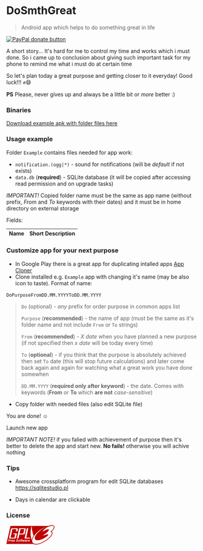 # DoSmthGreat
> Android app which helps to do something great in life

<p>
  <a href="https://www.paypal.me/mrcpp" title="Donate to this project using Paypal">
    <img src="https://img.shields.io/badge/paypal-donate-green.svg" alt="PayPal donate button" height="18"/>
  </a>
</p>

A short story... It's hard for me to control my time and works which i must done. So i came up to conclusion about giving such important task for my phone to remind me what i must do at certain time

So let's plan today a great purpose and getting closer to it everyday! Good luck!!! :fist::smile:

**PS** Please, never gives up and always be a little bit or *more* better :)

### Binaries

[Download example apk with folder files here](https://github.com/androidovshchik/DoSmthGreat/releases)

### Usage example

Folder `Example` contains files needed for app work:

* `notification.(ogg|*)` - sound for notifications (will be *default* if not exists)
* `data.db` (**required**) - SQLite database (it will be copied after accessing read permission and on upgrade tasks)

*IMPORTANT!* Copied folder name must be the same as app name (without prefix, *From* and *To* keywords with their dates) and it must be in home directory on external storage

Fields:

| Name | Short Description |
| :------------- |:-------------|

### Customize app for your next purpose


* In Google Play there is a great app for duplicating intalled apps [App Cloner](https://play.google.com/store/apps/details?id=com.applisto.appcloner)
* Clone installed e.g. `Example` app with changing it's name (may be also icon to taste). Format of name:

```
DoPurposeFromDD.MM.YYYYToDD.MM.YYYY
```

> `Do` (optional) - *any* prefix for order purpose in common apps list
>
> `Purpose` (**recommended**) - the name of app (must be the same as it's folder name and not include `From` or `To` strings)
>
> `From` (**recommended**) - *X date* when you have planned a new purpose (if not specified then *x date* will be today every time)
>
> `To` (**optional**) - if you think that the purpose is absolutely achieved then set `To` date (this will stop future calculations) and later come back again and again for watching what a great work you have done somewhen
>
> `DD.MM.YYYY` (**required only after keyword**) - the date. Comes with keywords (**From** or **To** which **are not** *case-sensitive*)

* Copy folder with needed files (also edit SQLite file)

You are done! :relaxed: 

Launch new app

*IMPORTANT NOTE!* if you falied with achievement of purpose then it's better to delete the app and start new. **No fails!** otherwise you will achive nothing

### Tips

- Awesome crossplatform program for edit SQLite databases https://sqlitestudio.pl

- Days in calendar are clickable

### License

<img src="art/gplv3-127x51.png">

